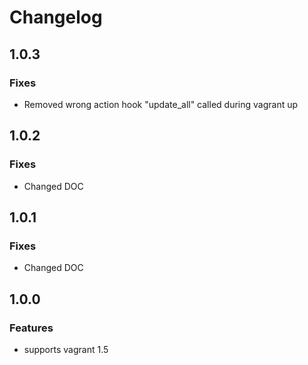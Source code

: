 # Changelog

## 1.0.3
### Fixes
* Removed wrong action hook "update_all" called during vagrant up

## 1.0.2
### Fixes
* Changed DOC


## 1.0.1
### Fixes
* Changed DOC


## 1.0.0
### Features
* supports vagrant 1.5
